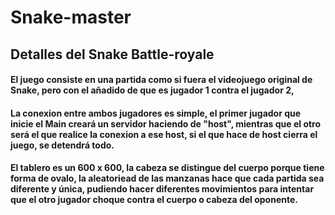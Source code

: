 # Snake-master

## Detalles del Snake Battle-royale

#### El juego consiste en una partida como si fuera el videojuego original de Snake, pero con el añadido de que es jugador 1 contra el jugador 2, 

#### La conexion entre ambos jugadores es simple, el primer jugador que inicie el Main creará un servidor haciendo de "host", mientras que el otro será el que realice la conexion a ese host, si el que hace de host cierra el juego, se detendrá todo.

#### El tablero es un 600 x 600, la cabeza se distingue del cuerpo porque tiene forma de ovalo, la aleatoriead de las manzanas hace que cada partida sea diferente y única, pudiendo hacer diferentes movimientos para intentar que el otro jugador choque contra el cuerpo o cabeza del oponente.

